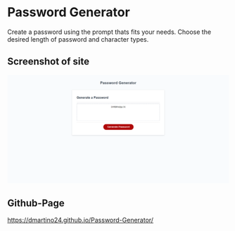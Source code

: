 # Password Generator

Create a password using the prompt thats fits your needs. Choose the desired length of password and character types.

## Screenshot of site

![Screenshot Password-Generator](Assets/screencapture-password-generator.png)

## Github-Page

https://dmartino24.github.io/Password-Generator/
